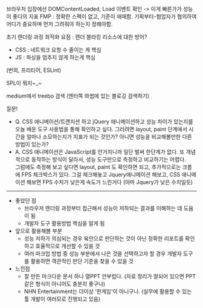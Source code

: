 브라우저 입장에선 DOMContentLoaded, Load 이벤트 확인 -> 이게 빠른가가 성능이 좋다의 지표
FMP : 정확한 스펙이 없고, 기준이 애매함. 기획부터-협업자가 협의하여 어디가 중요하며 먼저 그려줘야 하는지 정해야함.

초기 렌더링 과정 최적화 요점 : 렌더 블라킹 리소스에 대한 방어?
- CSS : 네트워크 요청 수 줄이는 게 핵심
- JS : 파싱을 멈추지 않게 하는게 핵심

(번외, 프리티어, ESLint)

SPL이 뭐지~_~

medium에서 treebo 검색
(엔터쪽 와썹에 있는 블로깅 검색하기)

질문!
* Q. CSS 애니메이션/트랜지션 하고 jQuery 애니메이션하고 성능 차이가 있는지를 오늘 배운 도구 사용법을 통해 확인하고 싶다. 그러려면 layout, paint 단계에서 시간을 얼마나 소모하는지가 지표가 되는 것인가? 아니면 성능을 비교해볼만한 다른 방법이 있는가?
* A. CSS 애니메이션은 JavaScript를 안거치니까 일단 벌써 한단계가 없다. 또 개념적으로 동작하는 방식이 달라서, 성능 도구만으로 측정하고 비교하기는 어렵다.  
그럼에도 측정해 보고 싶다면 layout, paint 도 확인하면 되고, 추가적으로는 크롬에 FPS 체크박스가 있다. 그걸 체크해놓고 Jquery애니메이션 해보고, CSS 애니메이션 해보면 FPS 수치가 낮은게 속도가 느린거다 (아마 Jquery가 낮은 수치일듯)

---

* 좋았던 점
  * 브라우저 렌더링 과정부터 접근해서 성능이 저하되는 결과를 이해하는 데 도움이 됨
  * 개발자 도구 활용방법 핵심을 알게 됨
* 앞으로 활용해볼 부분
  * 성능 저하가 의심되는 경우 육안으로 판단하는 것이 아닌 정확한 리포트를 확인하고 효율적으로 개선할 수 있을 것
  * 여러 마크업 방법 중 성능 부분에서 나은 것을 선택하고자 할 경우 개발자 도구를 활용하면 객관적인 판단 기준을 찾을 수 있을 것
* 느낀점
  * 잘 만든 마크다운 문서 하나 열PPT 안부럽다. (자료 정리가 잘되어 있으면 PPT 같은 형식이 아니어도 충분히 좋구나)
  * NHN Entertainment는 더이상 '한게임'이 아니구나. (실무에 활용할 수 있는 툴 개발이 여러모로 진행되고 있음)
